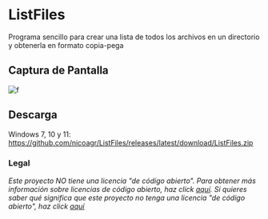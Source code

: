 # ListFiles
Programa sencillo para crear una lista de todos los archivos en un directorio y obtenerla en formato copia-pega
## Captura de Pantalla
![f](https://i.imgur.com/dAPaHkm.png)
## Descarga
Windows 7, 10 y 11: https://github.com/nicoagr/ListFiles/releases/latest/download/ListFiles.zip
### Legal
*Este proyecto NO tiene una licencia "de código abierto". Para obtener más información sobre licencias de código abierto, haz click [aquí](https://opensource.org/faq). Si quieres saber qué significa que este proyecto no tenga una licencia "de código abierto", haz click [aquí](https://choosealicense.com/no-permission/)*
